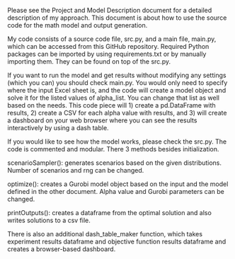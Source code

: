 
Please see the Project and Model Description document for a detailed description of my approach. This document is about how to use the source code for the math model and output generation. 

My code consists of a source code file, src.py, and a main file, main.py, which can be accessed from this GitHub repository. Required Python packages can be imported by using requirements.txt or by manually importing them. They can be found on top of the src.py. 

If you want to run the model and get results without modifying any settings (which you can) you should check main.py.  You would only need to specify where the input Excel sheet is, and the code will create a model object and solve it for the listed values of alpha_list. You can change that list as well based on the needs. This code piece will 1) create a pd.DataFrame with results, 2) create a CSV for each alpha value with results, and 3) will create a dashboard on your web browser where you can see the results interactively by using a dash table. 

If you would like to see how the model works, please check the src.py. The code is commented and modular. There 3 methods besides initialization. 

scenarioSampler(): generates scenarios based on the given distributions. Number of scenarios and rng can be changed. 

optimize(): creates a Gurobi model object based on the input and the model defined in the other document. Alpha value and Gurobi parameters can be changed. 

printOutputs(): creates a dataframe from the optimal solution and also writes solutions to a csv file. 

There is also an additional dash_table_maker function, which takes experiment results dataframe and objective function results dataframe and creates a browser-based dashboard. 

